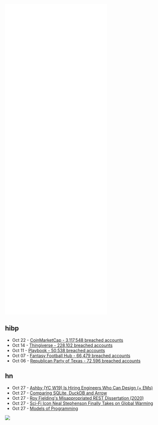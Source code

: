 ![Metrics](https://raw.githubusercontent.com/phixion/phixion/master/metrics.svg)

## hibp

<!--
for https://github.com/phixion/phixion/blob/main/.github/workflows/feeds.yml
-->
<!--START_SECTION:haveibeenpwnd-->
- Oct 22 - [CoinMarketCap - 3,117,548 breached accounts](https://haveibeenpwned.com/PwnedWebsites#CoinMarketCap)
- Oct 14 - [Thingiverse - 228,102 breached accounts](https://haveibeenpwned.com/PwnedWebsites#Thingiverse)
- Oct 11 - [Playbook - 50,538 breached accounts](https://haveibeenpwned.com/PwnedWebsites#Playbook)
- Oct 07 - [Fantasy Football Hub - 66,479 breached accounts](https://haveibeenpwned.com/PwnedWebsites#FantasyFootballHub)
- Oct 06 - [Republican Party of Texas - 72,596 breached accounts](https://haveibeenpwned.com/PwnedWebsites#RepublicanPartyOfTexas)
<!--END_SECTION:haveibeenpwnd-->

## hn

<!--
for https://github.com/phixion/phixion/blob/main/.github/workflows/feeds.yml
-->
<!--START_SECTION:hn-->
- Oct 27 - [Ashby (YC W19) Is Hiring Engineers Who Can Design (+ EMs)](https://jobs.ashbyhq.com/ashby)
- Oct 27 - [Comparing SQLite, DuckDB and Arrow](https://pacha.dev/blog/2021/08/27/comparing-sqlite-duckdb-and-arrow-with-un-trade-data/)
- Oct 27 - [Roy Fielding's Misappropriated REST Dissertation (2020)](https://twobithistory.org/2020/06/28/rest.html)
- Oct 27 - [Sci-Fi Icon Neal Stephenson Finally Takes on Global Warming](https://www.wired.com/story/sci-fi-icon-neal-stephenson-global-warming/)
- Oct 27 - [Models of Programming](https://lambdaland.org/posts/2021-09-25_models_of_programming_draft2/)
<!--END_SECTION:hn-->

<!--
for https://yhype.me
-->
![](https://hit.yhype.me/github/profile?user_id=13013670)
